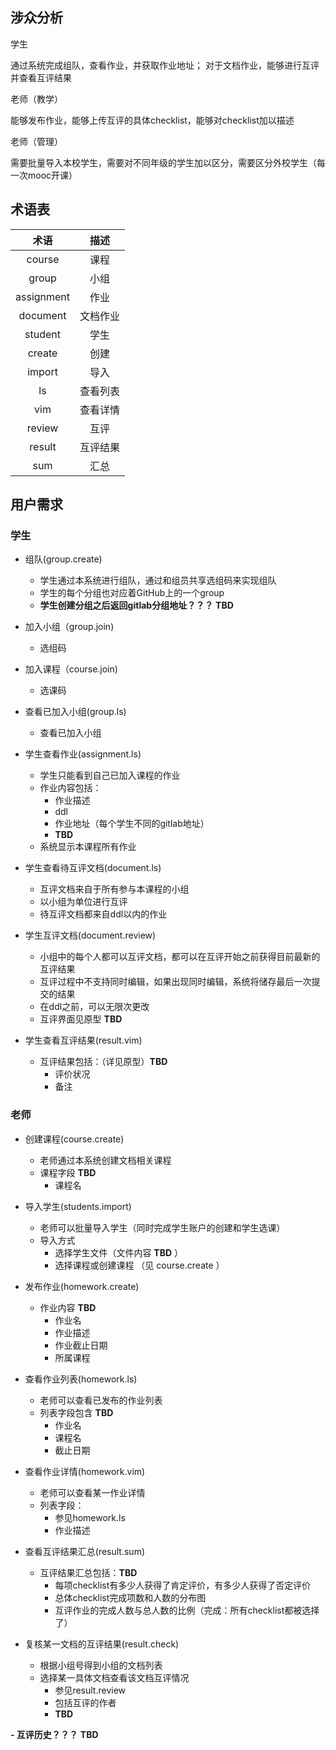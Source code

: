 ## 涉众分析

学生

通过系统完成组队，查看作业，并获取作业地址；
对于文档作业，能够进行互评并查看互评结果

老师（教学）

能够发布作业，能够上传互评的具体checklist，能够对checklist加以描述


老师（管理）

需要批量导入本校学生，需要对不同年级的学生加以区分，需要区分外校学生（每一次mooc开课）

## 术语表

| 术语       | 描述     |
| :--------: | :------: |
| course     | 课程     |
| group      | 小组     |
| assignment | 作业     |
| document   | 文档作业 |
| student    | 学生     |
| create     | 创建     |
| import     | 导入     |
| ls         | 查看列表 |
| vim        | 查看详情 |
| review     | 互评     |
| result     | 互评结果 |
| sum        | 汇总     |

## 用户需求


### 学生

- 组队(group.create)
    - 学生通过本系统进行组队，通过和组员共享选组码来实现组队
    - 学生的每个分组也对应着GitHub上的一个group
    - **学生创建分组之后返回gitlab分组地址？？？** **TBD**

- 加入小组（group.join)
    - 选组码

- 加入课程（course.join)
    - 选课码

- 查看已加入小组(group.ls)
    - 查看已加入小组
 

- 学生查看作业(assignment.ls)
    - 学生只能看到自己已加入课程的作业
    - 作业内容包括：
        - 作业描述
        - ddl
        - 作业地址（每个学生不同的gitlab地址）
        - **TBD**
    - 系统显示本课程所有作业

- 学生查看待互评文档(document.ls)
    - 互评文档来自于所有参与本课程的小组
    - 以小组为单位进行互评
    - 待互评文档都来自ddl以内的作业

- 学生互评文档(document.review)
    - 小组中的每个人都可以互评文档，都可以在互评开始之前获得目前最新的互评结果
    - 互评过程中不支持同时编辑，如果出现同时编辑，系统将储存最后一次提交的结果
    - 在ddl之前，可以无限次更改
    - 互评界面见原型 **TBD**

- 学生查看互评结果(result.vim)
    - 互评结果包括：（详见原型）**TBD**
        - 评价状况
        - 备注


### 老师

- 创建课程(course.create)
    - 老师通过本系统创建文档相关课程
    - 课程字段 **TBD**
        - 课程名

- 导入学生(students.import)
    - 老师可以批量导入学生（同时完成学生账户的创建和学生选课）
    - 导入方式
        - 选择学生文件（文件内容 **TBD** ）
        - 选择课程或创建课程 （见 course.create ）

- 发布作业(homework.create)
    - 作业内容 **TBD**
        - 作业名
        - 作业描述
        - 作业截止日期
        - 所属课程

- 查看作业列表(homework.ls)
    - 老师可以查看已发布的作业列表
    - 列表字段包含 **TBD**
        - 作业名
        - 课程名
        - 截止日期

- 查看作业详情(homework.vim)
    - 老师可以查看某一作业详情
    - 列表字段：
        - 参见homework.ls
        - 作业描述
- 查看互评结果汇总(result.sum)
    - 互评结果汇总包括：**TBD**
        - 每项checklist有多少人获得了肯定评价，有多少人获得了否定评价
        - 总体checklist完成项数和人数的分布图
        - 互评作业的完成人数与总人数的比例（完成：所有checklist都被选择了）

- 复核某一文档的互评结果(result.check)
    - 根据小组号得到小组的文档列表
    - 选择某一具体文档查看该文档互评情况
        - 参见result.review
        - 包括互评的作者
        - **TBD**


**- 互评历史？？？** **TBD**



